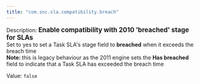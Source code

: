 ```yaml
---
title: "com.snc.sla.compatibility.breach"
---
```


Description: <span style="font-weight:bold;font-size: larger">Enable compatibility with 2010 'breached' stage for SLAs<br/></span>Set to yes to set a Task SLA's stage field to <b>breached</b> when it exceeds the breach time<br/><b>Note: </b>this is legacy behaviour as the 2011 engine sets the <b>Has breached</b> field to indicate that a Task SLA has exceeded the breach time

Value: `false`